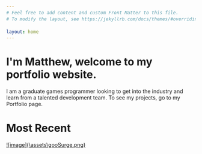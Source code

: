 ```yaml
---
# Feel free to add content and custom Front Matter to this file.
# To modify the layout, see https://jekyllrb.com/docs/themes/#overriding-theme-defaults

layout: home
---
```


<h1>I'm Matthew, welcome to my portfolio website.</h1>

I am a graduate games programmer looking to get into the industry and learn from a talented development team. To see my projects, go to my Portfolio page.

<h1>Most Recent</h1>
<a href = "/Goo-Surge">![image](\assets\gooSurge.png)</a>

